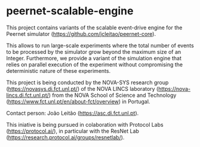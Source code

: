 # peernet-scalable-engine

This project contains variants of the scalable event-drive engine for the Peernet simulator (https://github.com/jcleitao/peernet-core).

This allows to run large-scale experiments where the total number of events to be processed by the simulator grow beyond the maximum size of an Integer. Furthermore, we provide a variant of the simulation engine that relies on parallel execution of the experiment without compromising the deterministic nature of these experiments.

This project is being conducted by the NOVA-SYS research group (https://novasys.di.fct.unl.pt/) of the NOVA LINCS laboratory (https://nova-lincs.di.fct.unl.pt/) from the NOVA School of Science and Technology (https://www.fct.unl.pt/en/about-fct/overview) in Portugal.

Contact person: João Leitão (https://asc.di.fct.unl.pt).

This iniative is being pursued in colaboration with Protocol Labs (https://protocol.ai/), in particular with the ResNet Lab (https://research.protocol.ai/groups/resnetlab/).

